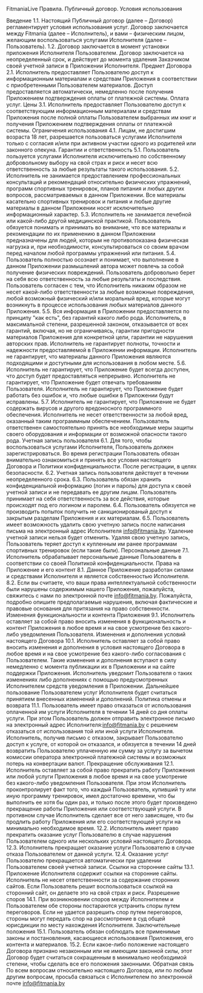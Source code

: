 FitmaniaLive Правила. Публичный договор. Условия использования

Введение 1.1. Настоящий Публичный договор (далее – Договор) регламентирует условия использования услуг. 
Договор заключается между Fitmania (далее – Исполнитель), и вами – физическим лицом, желающим воспользоваться услугами Исполнителя (далее – Пользователь).
1.2. Договор заключается в момент установки приложения Исполнителя Пользователем. Договор заключается на неопределенный срок, и действует до момента удаления Заказчиком своей учетной записи в Приложении Исполнителя.
Предмет Договора 
2.1. Исполнитель предоставляет Пользователю доступ к информационным материалам и средствам Приложения в соответствии с приобретенными Пользователем материалов. Доступ предоставляется автоматически, немедленно после получения Приложением подтверждения оплаты от платежной системы.
Оплата услуг. Цены 
3.1. Исполнитель предоставляет Пользователю доступ к соответствующим информационным материалам и средствам Приложения после полной оплаты Пользователем выбранных им книг и получения Приложением подтверждения оплаты от платежной системы.
Ограничения использования 
4.1. Лицам, не достигшим возраста 18 лет, разрешается пользоваться услугами Исполнителя только с согласия и/или при активном участии одного из родителей или законного опекуна.
Гарантии и ответственность 
5.1. Пользователь пользуется услугами Исполнителя исключительно по собственному добровольному выбору на свой страх и риск и несет всю ответственность за любые результаты такого использования. 5.2. Исполнитель не занимается предоставлением профессиональных консультаций и рекомендаций относительно физических упражнений, программ спортивных тренировок, планов питания и любых других вопросов, рассматриваемых в данном Приложении. Все материалы касательно спортивных тренировок и питания и любые другие материалы в данном Приложении носят исключительно информационный характер. 5.3. Исполнитель не занимается лечебной или какой-либо другой медицинской практикой. Пользователь обязуется понимать и принимать во внимание, что все материалы и рекомендации по их применению в данном Приложении предназначены для людей, которым не противопоказана физическая нагрузка и, при необходимости, консультироваться со своим врачом перед началом любой программы упражнений или питания. 5.4. Пользователь полностью осознает и понимает, что выполнение в данном Приложении размышлений автора может повлечь за собой получение физических повреждений. Пользователь добровольно берет на себя всю ответственность за любые результаты и последствия. Пользователь согласен с тем, что Исполнитель никаким образом не несет какой-либо ответственности за любые возможные повреждения, любой возможный физический и/или моральный вред, которые могут возникнуть в процессе использования любых материалов данного Приложения. 5.5. Вся информация в Приложении предоставляется по принципу "как есть", без гарантий какого либо рода. Исполнитель, в максимальной степени, разрешенной законом, отказывается от всех гарантий, включая, но не ограничиваясь, гарантии пригодности материалов Приложения для конкретной цели, гарантии не нарушения авторских прав. Исполнитель не гарантирует полноты, точности и надежности предоставляемой в Приложении информации. Исполнитель не гарантирует, что материалы данного Приложения являются подходящими и доступными для использования в любом месте. 5.6. Исполнитель не гарантирует, что Приложение будет всегда доступен, что доступ будет предоставляться непрерывно. Исполнитель не гарантирует, что Приложение будет отвечать требованиям Пользователя. Исполнитель не гарантирует, что Приложение будет работать без ошибок и, что любые ошибки в Приложении будут исправлены. 5.7. Исполнитель не гарантирует, что Приложение не будет содержать вирусов и другого вредоносного программного обеспечения. Исполнитель не несет ответственности за любой вред, оказанный таким программным обеспечением. Пользователь ответственен самостоятельно принять все необходимые меры защиты своего оборудования и информации от возможной опасности такого рода.
Учетная запись пользователя 
6.1. Для того, чтобы воспользоваться услугами Исполнителя, Пользователь должен зарегистрироваться. Во время регистрации Пользователь обязан внимательно ознакомиться и принять все условия настоящего Договора и Политики конфиденциальности. После регистрации, в целях безопасности. 6.2. Учетная запись пользователя действует в течении неопределенного срока. 6.3. Пользователь обязан хранить конфиденциальной информацию (логин и пароль) для доступа к своей учетной записи и не передавать ее другим лицам. Пользователь принимает на себя ответственность за все действия, которые происходят под его логином и паролем. 6.4. Пользователь обязуется не производить попыток получить не санкционированый доступ к закрытым разделам Приложения и их материалам. 6.5. Пользователь имеет возможность удалить свою учетную запись после написания письма на электронный адрес Исполнителя info@fitmania.by. Удаление учетной записи нельзя будет отменить. Удаляя свою учетную запись, Пользователь теряет доступ к купленным им ранее программам спортивных тренировок (если такие были).
Персональные данные 
7.1. Исполнитель обрабатывает персональные данные Пользователь в соответствии со своей Политикой конфиденциальности.
Права на Приложение и его контент 
8.1. Данное Приложение разработан силами и средствами Исполнителя и является собственностью Исполнителя. 8.2. Если вы считаете, что ваши права интеллектуальной собственности были нарушены содержимым нашего Приложения, пожалуйста, свяжитесь с нами по электронной почте info@fitmania.by. Пожалуйста, подробно опишите предполагаемые нарушения, включая фактические и правовые основания для притязания на право собственности.
Изменения функциональности и контента Приложения 
9.1. Исполнитель оставляет за собой право вносить изменения в функциональность и контент Приложения в любое время и на свое усмотрение без какого-либо уведомления Пользователя.
Изменения и дополнения условий настоящего Договора 
10.1. Исполнитель оставляет за собой право вносить изменения и дополнения в условия настоящего Договора в любое время и на свое усмотрение без какого-либо согласования с Пользователем. Такие изменения и дополнения вступают в силу немедленно с момента публикации их в Приложении и на сайте поддержки Приложения. Исполнитель уведомит Пользователя о таких изменениях либо дополнениях с помощью предусмотренных Исполнителем средств уведомления в Приложении. Дальнейшее пользование Пользователем услуг Исполнителя будет считаться принятием внесенных изменений и дополнений.
Политика отмены и возврата 
11.1. Пользователь имеет право отказаться от использования оплаченной им услуги Исполнителя в течении 14 дней со дня оплаты услуги. При этом Пользователь должен отправить электронное письмо на электронный адрес Исполнителя:info@fitmania.by с решением отказаться от использования той или иной услуги Исполнителя. Исполнитель, получив письмо с отказом, закрывает Пользователю доступ к услуге, от которой он отказался, и обязуется в течении 14 дней возвратить Пользователю уплаченную им сумму за услугу за вычетом комиссии оператора электронной платежной системы и возможных потерь на конвертации валют.
Прекращение обслуживания 
12.1. Исполнитель оставляет за собой право прекратить работу Приложения или любой услуги Приложения в любое время и на свое усмотрение без какого-либо уведомления Пользователя. При этом Исполнитель проконтролирует факт того, что каждый Пользователь, купивший ту или иную программу тренировок, имел достаточно времени, что бы выполнить ее хотя бы один раз, и только после этого будет произведено прекращение работы Приложения или соответствующей услуги. В противном случае Исполнитель сделает все от него зависящее, что бы продлить работу Приложения или его соответствующей услуги на минимально необходимое время. 12.2. Исполнитель имеет право прекратить оказание услуг Пользователю в случае нарушения Пользователем одного или нескольких условий настоящего Договора. 12.3. Исполнитель прекращает оказание услуги Пользователю в случае отказа Пользователем от данной услуги. 12.4. Оказание услуг Пользователю прекращается автоматически при удалении Пользователем своей учетной записи.
Ссылки на сторонние сайты 
13.1. Приложение Исполнителя содержит ссылки на сторонние сайты. Исполнитель не несет ответственности за содержание сторонних сайтов. Если Пользователь решит воспользоваться ссылкой на сторонний сайт, он делаете это на свой страх и риск.
Разрешение споров 
14.1. При возникновении споров между Исполнителем и Пользователем обе стороны постараются устранить споры путем переговоров. Если не удается разрешить спор путем переговоров, стороны могут передать спор на рассмотрение в суд общей юрисдикции по месту нахождения Исполнителя.
Заключительные положения 
15.1. Пользователь обязан соблюдать все применимые законы и постановления, касающиеся использования Приложения, его контента и материалов. 15.2. Если какое-либо положение настоящего Договора признано незаконным или не имеющим законной силы, этот Договор будет считаться сокращенным в минимально необходимой степени, чтобы сделать все его положения законными. Обратная связь По всем вопросам относительно настоящего Договора, или по любым другим вопросам, просьба связаться с Исполнителем по электронной почте info@fitmania.by
